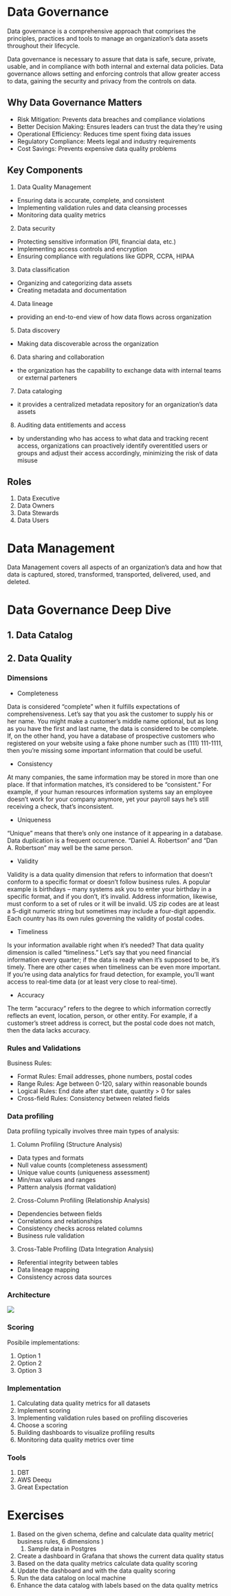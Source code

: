 # Data Governance

Data governance is a comprehensive approach that comprises the principles, practices and tools to manage an organization’s data assets throughout their lifecycle.

Data governance is necessary to assure that data is safe, secure, private, usable, and in compliance with both internal and external data policies. Data governance allows setting and enforcing controls that allow greater access to data, gaining the security and privacy from the controls on data.

## Why Data Governance Matters
- Risk Mitigation: Prevents data breaches and compliance violations
- Better Decision Making: Ensures leaders can trust the data they're using
- Operational Efficiency: Reduces time spent fixing data issues
- Regulatory Compliance: Meets legal and industry requirements
- Cost Savings: Prevents expensive data quality problems

## Key Components

1. Data Quality Management
- Ensuring data is accurate, complete, and consistent
- Implementing validation rules and data cleansing processes
- Monitoring data quality metrics

2. Data security
- Protecting sensitive information (PII, financial data, etc.)
- Implementing access controls and encryption
- Ensuring compliance with regulations like GDPR, CCPA, HIPAA

3. Data classification
- Organizing and categorizing data assets
- Creating metadata and documentation

4. Data lineage
- providing an end-to-end view of how data flows across organization

5. Data discovery
- Making data discoverable across the organization

6. Data sharing and collaboration 
-  the organization has the capability to exchange data with internal teams or external parteners 

7. Data cataloging
- it provides a centralized metadata repository for an organization’s data assets

8. Auditing data entitlements and access
- by understanding who has access to what data and tracking recent access, organizations can proactively identify overentitled users or groups and adjust their access accordingly, minimizing the risk of data misuse

## Roles

1. Data Executive
2. Data Owners
3. Data Stewards
4. Data Users

# Data Management

Data Management covers all aspects of an organization’s data and how that data is captured, stored, transformed, transported, delivered, used, and deleted.

# Data Governance Deep Dive

## 1. Data Catalog


## 2. Data Quality

### Dimensions
- Completeness

Data is considered “complete” when it fulfills expectations of comprehensiveness. Let’s say that you ask the customer to supply his or her name. You might make a customer’s middle name optional, but as long as you have the first and last name, the data is considered to be complete. If, on the other hand, you have a database of prospective customers who registered on your website using a fake phone number such as (111) 111-1111, then you’re missing some important information that could be useful.

- Consistency 

At many companies, the same information may be stored in more than one place. If that information matches, it’s considered to be “consistent.” For example, if your human resources information systems say an employee doesn’t work for your company anymore, yet your payroll says he’s still receiving a check, that’s inconsistent. 

- Uniqueness

“Unique” means that there’s only one instance of it appearing in a database. Data duplication is a frequent occurrence. “Daniel A. Robertson” and “Dan A. Robertson” may well be the same person. 

- Validity

Validity is a data quality dimension that refers to information that doesn’t conform to a specific format or doesn’t follow business rules. A popular example is birthdays – many systems ask you to enter your birthday in a specific format, and if you don’t, it’s invalid. Address information, likewise, must conform to a set of rules or it will be invalid. US zip codes are at least a 5-digit numeric string but sometimes may include a four-digit appendix. Each country has its own rules governing the validity of postal codes.

- Timeliness

Is your information available right when it’s needed? That data quality dimension is called “timeliness.” Let’s say that you need financial information every quarter; if the data is ready when it’s supposed to be, it’s timely. There are other cases when timeliness can be even more important.  If you’re using data analytics for fraud detection, for example, you’ll want access to real-time data (or at least very close to real-time).

- Accuracy

The term “accuracy” refers to the degree to which information correctly reflects an event, location, person, or other entity. For example, if a customer’s street address is correct, but the postal code does not match, then the data lacks accuracy. 


### Rules and Validations

Business Rules:
- Format Rules: Email addresses, phone numbers, postal codes
- Range Rules: Age between 0-120, salary within reasonable bounds
- Logical Rules: End date after start date, quantity > 0 for sales
- Cross-field Rules: Consistency between related fields

### Data profiling

Data profiling typically involves three main types of analysis:
1. Column Profiling (Structure Analysis)
- Data types and formats
- Null value counts (completeness assessment)
- Unique value counts (uniqueness assessment)
- Min/max values and ranges
- Pattern analysis (format validation)
2. Cross-Column Profiling (Relationship Analysis)
- Dependencies between fields
- Correlations and relationships
- Consistency checks across related columns
- Business rule validation
3. Cross-Table Profiling (Data Integration Analysis)
- Referential integrity between tables
- Data lineage mapping
- Consistency across data sources

### Architecture 

![](/images/data_quality_archicture.png )

### Scoring

Posibile implementations:
1. Option 1
2. Option 2
3. Option 3

### Implementation

1. Calculating data quality metrics for all datasets 
2. Implement scoring
3. Implementing validation rules based on profiling discoveries
4. Choose a scoring
5. Building dashboards to visualize profiling results
6. Monitoring data quality metrics over time


### Tools

1. DBT
2. AWS Deequ
3. Great Expectation

# Exercises

1. Based on the given schema, define and calculate data quality metric( business rules, 6 dimensions )
    1. Sample data in Postgres
2. Create a dashboard in Grafana that shows the current data quality status
3. Based on the data quality metrics calculate data quality scoring 
4. Update the dashboard and with the data quality scoring
5. Run the data catalog on local machine
6. Enhance the data catalog with labels based on the data quality metrics